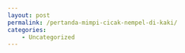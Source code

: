 ```yaml
---
layout: post
permalink: /pertanda-mimpi-cicak-nempel-di-kaki/
categories:
    - Uncategorized
---
```


